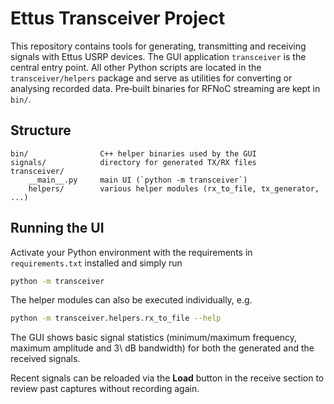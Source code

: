 # Ettus Transceiver Project

This repository contains tools for generating, transmitting and
receiving signals with Ettus USRP devices.  The GUI application
`transceiver` is the central entry point.  All other Python scripts are
located in the `transceiver/helpers` package and serve as utilities for
converting or analysing recorded data.  Pre‑built binaries for RFNoC
streaming are kept in `bin/`.

## Structure

```
bin/                C++ helper binaries used by the GUI
signals/            directory for generated TX/RX files
transceiver/
    __main__.py     main UI (`python -m transceiver`)
    helpers/        various helper modules (rx_to_file, tx_generator, ...)
```

## Running the UI

Activate your Python environment with the requirements in
`requirements.txt` installed and simply run

```bash
python -m transceiver
```

The helper modules can also be executed individually, e.g.

```bash
python -m transceiver.helpers.rx_to_file --help
```

The GUI shows basic signal statistics (minimum/maximum frequency, maximum
amplitude and 3\ dB bandwidth) for both the generated and the received
signals.

Recent signals can be reloaded via the **Load** button in the receive
section to review past captures without recording again.

